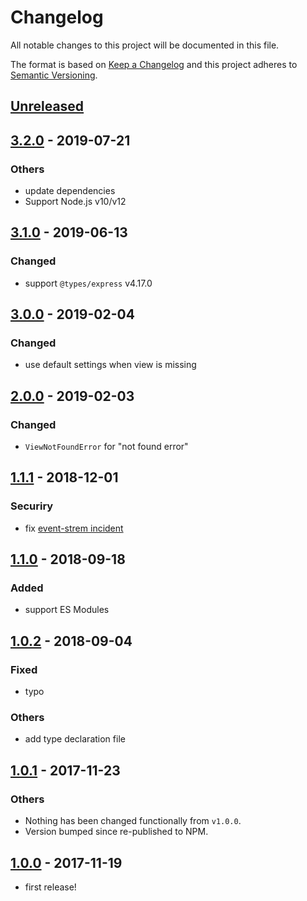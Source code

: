 # Changelog

All notable changes to this project will be documented in this file.

The format is based on [Keep a Changelog](http://keepachangelog.com/en/1.0.0/)
and this project adheres to [Semantic Versioning](http://semver.org/spec/v2.0.0.html).

## [Unreleased]

## [3.2.0] - 2019-07-21

### Others

* update dependencies
* Support Node.js v10/v12

## [3.1.0] - 2019-06-13

### Changed

* support `@types/express` v4.17.0

## [3.0.0] - 2019-02-04

### Changed

* use default settings when view is missing

## [2.0.0] - 2019-02-03

### Changed

* `ViewNotFoundError` for "not found error"

## [1.1.1] - 2018-12-01

### Securiry

* fix [event-strem incident](https://blog.npmjs.org/post/180565383195/details-about-the-event-stream-incident)

## [1.1.0] - 2018-09-18

### Added

* support ES Modules

## [1.0.2] - 2018-09-04

### Fixed

* typo

### Others

* add type declaration file

## [1.0.1] - 2017-11-23

### Others

* Nothing has been changed functionally from `v1.0.0`.
* Version bumped since re-published to NPM.

## [1.0.0] - 2017-11-19

* first release!

[Unreleased]: https://github.com/shimataro/express-view-switcher/compare/v3.2.0...HEAD
[3.2.0]: https://github.com/shimataro/express-view-switcher/compare/v3.1.0...v3.2.0
[3.1.0]: https://github.com/shimataro/express-view-switcher/compare/v3.0.0...v3.1.0
[3.0.0]: https://github.com/shimataro/express-view-switcher/compare/v2.0.0...v3.0.0
[2.0.0]: https://github.com/shimataro/express-view-switcher/compare/v1.1.1...v2.0.0
[1.1.1]: https://github.com/shimataro/express-view-switcher/compare/v1.1.0...v1.1.1
[1.1.0]: https://github.com/shimataro/express-view-switcher/compare/v1.0.2...v1.1.0
[1.0.2]: https://github.com/shimataro/express-view-switcher/compare/v1.0.1...v1.0.2
[1.0.1]: https://github.com/shimataro/express-view-switcher/compare/v1.0.0...v1.0.1
[1.0.0]: https://github.com/shimataro/express-view-switcher/compare/2c4ab8b37a130c11fabfd2c2bd755c96b7bc917f...v1.0.0

